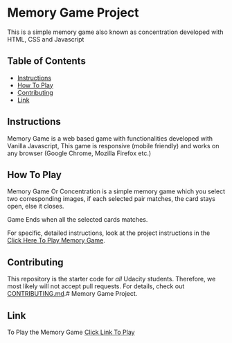 # Memory Game Project

This is a simple memory game also known as concentration developed with HTML, CSS and Javascript

## Table of Contents

* [Instructions](#instructions)
* [How To Play](#howtoplay)
* [Contributing](#contributing)
* [Link](#link)

## Instructions

Memory Game is a web based game with functionalities developed with Vanilla Javascript, This game is responsive (mobile friendly) and works on any browser (Google Chrome, Mozilla Firefox etc.)

## How To Play

Memory Game Or Concentration is a simple memory game which you select two corresponding images, if each selected pair matches, the card stays open, else it closes.

Game Ends when all the selected cards matches.

For specific, detailed instructions, look at the project instructions in the [Click Here To Play Memory Game](#link).

## Contributing

This repository is the starter code for _all_ Udacity students. Therefore, we most likely will not accept pull requests.
For details, check out [CONTRIBUTING.md](CONTRIBUTING.md).# Memory Game Project.

## Link

To Play the Memory Game [Click Link To Play](https://maestrojolly.github.io/memory-game/)
